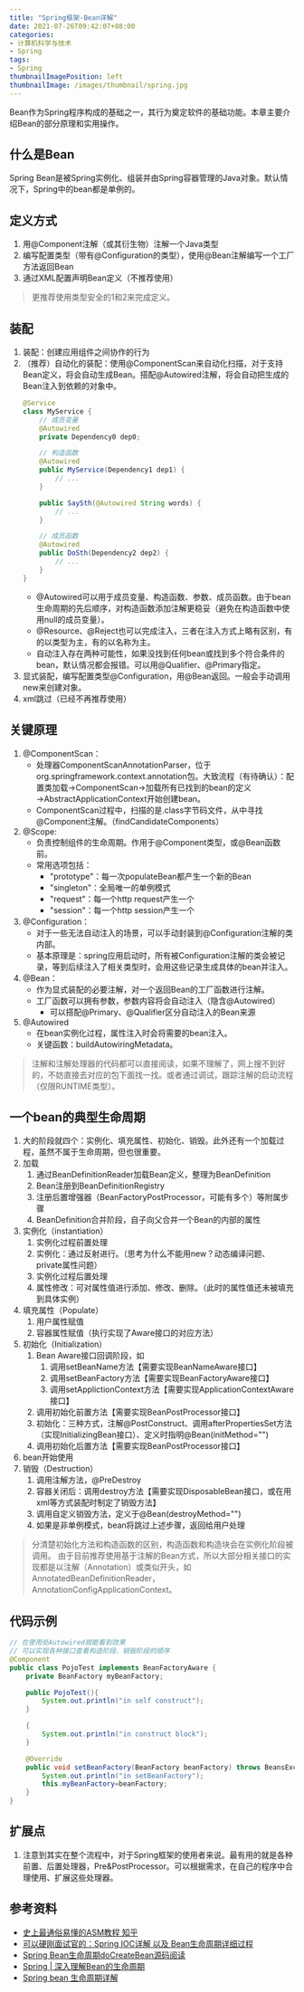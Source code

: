 ```yaml
---
title: "Spring框架-Bean详解"
date: 2021-07-26T09:42:07+08:00
categories:
- 计算机科学与技术
- Spring
tags:
- Spring
thumbnailImagePosition: left
thumbnailImage: /images/thumbnail/spring.jpg
---
```

Bean作为Spring程序构成的基础之一，其行为奠定软件的基础功能。本章主要介绍Bean的部分原理和实用操作。
<!--more-->
## 什么是Bean
Spring Bean是被Spring实例化、组装并由Spring容器管理的Java对象。默认情况下，Spring中的bean都是单例的。
## 定义方式
1. 用@Component注解（或其衍生物）注解一个Java类型
2. 编写配置类型（带有@Configuration的类型），使用@Bean注解编写一个工厂方法返回Bean
3. 通过XML配置声明Bean定义（不推荐使用）
> 更推荐使用类型安全的1和2来完成定义。
## 装配
1. 装配：创建应用组件之间协作的行为
1. （推荐）自动化的装配：使用@ComponentScan来自动化扫描，对于支持Bean定义，将会自动生成Bean。搭配@Autowired注解，将会自动把生成的Bean注入到依赖的对象中。
    ```java
    @Service
    class MyService {
        // 成员变量
        @Autowired
        private Dependency0 dep0;

        // 构造函数
        @Autowired
        public MyService(Dependency1 dep1) {
            // ...
        }

        public SaySth(@Autowired String words) {
            // ...
        }

        // 成员函数
        @Autowired
        public DoSth(Dependency2 dep2) {
            // ...
        }
    }
    ```
    - @Autowired可以用于成员变量、构造函数、参数、成员函数。由于bean生命周期的先后顺序，对构造函数添加注解更稳妥（避免在构造函数中使用null的成员变量）。
    - @Resource、@Reject也可以完成注入，三者在注入方式上略有区别，有的以类型为主，有的以名称为主。
    - 自动注入存在两种可能性，如果没找到任何bean或找到多个符合条件的bean，默认情况都会报错。可以用@Qualifier、@Primary指定。
1. 显式装配，编写配置类型@Configuration，用@Bean返回。一般会手动调用new来创建对象。
1. xml跳过（已经不再推荐使用）
## 关键原理
1. @ComponentScan：
    - 处理器ComponentScanAnnotationParser，位于org.springframework.context.annotation包。大致流程（有待确认）：配置类加载→ComponentScan→加载所有已找到的bean的定义→AbstractApplicationContext开始创建bean。
    - ComponentScan过程中，扫描的是.class字节码文件，从中寻找@Component注解。（findCandidateComponents）
1. @Scope:
    - 负责控制组件的生命周期。作用于@Component类型，或@Bean函数前。
    - 常用选项包括：
        - "prototype"：每一次populateBean都产生一个新的Bean
        - "singleton"：全局唯一的单例模式
        - "request"：每一个http request产生一个
        - "session"：每一个http session产生一个
1. @Configuration：
    - 对于一些无法自动注入的场景，可以手动封装到@Configuration注解的类内部。
    - 基本原理是：spring应用启动时，所有被Configuration注解的类会被记录，等到后续注入了相关类型时，会用这些记录生成具体的bean并注入。
1. @Bean：
    - 作为显式装配的必要注解，对一个返回Bean的工厂函数进行注解。
    - 工厂函数可以拥有参数，参数内容将会自动注入（隐含@Autowired）
        - 可以搭配@Primary、@Qualifier区分自动注入的Bean来源
1. @Autowired
    - 在bean实例化过程，属性注入时会将需要的bean注入。
    - 关键函数：buildAutowiringMetadata。
> 注解和注解处理器的代码都可以直接阅读，如果不理解了，网上搜不到好的，不妨直接去对应的包下面找一找。或者通过调试，跟踪注解的启动流程（仅限RUNTIME类型）。
## 一个bean的典型生命周期
1. 大的阶段就四个：实例化、填充属性、初始化、销毁。此外还有一个加载过程，虽然不属于生命周期，但也很重要。
1. 加载
    1. 通过BeanDefinitionReader加载Bean定义，整理为BeanDefinition
    1. Bean注册到BeanDefinitionRegistry
    1. 注册后置增强器（BeanFactoryPostProcessor，可能有多个）等附属步骤
    1. BeanDefinition合并阶段，自子向父合并一个Bean的内部的属性
1. 实例化（instantiation）
    1. 实例化过程前置处理
    1. 实例化：通过反射进行。（思考为什么不能用new？动态编译问题、private属性问题）
    1. 实例化过程后置处理
    1. 属性修改：可对属性值进行添加、修改、删除。（此时的属性值还未被填充到具体实例）
1. 填充属性（Populate）
    1. 用户属性赋值
    1. 容器属性赋值（执行实现了Aware接口的对应方法）
1. 初始化（Initialization）
    1. Bean Aware接口回调阶段，如
        1. 调用setBeanName方法【需要实现BeanNameAware接口】
        1. 调用setBeanFactory方法【需要实现BeanFactoryAware接口】
        1. 调用setApplictionContext方法【需要实现ApplicationContextAware接口】
    1. 调用初始化前置方法【需要实现BeanPostProcessor接口】
    1. 初始化：三种方式，注解@PostConstruct、调用afterPropertiesSet方法（实现InitializingBean接口）、定义时指明@Bean(initMethod="")
    1. 调用初始化后置方法【需要实现BeanPostProcessor接口】
1. bean开始使用
1. 销毁（Destruction）
    1. 调用注解方法，@PreDestroy
    1. 容器关闭后：调用destroy方法【需要实现DisposableBean接口，或在用xml等方式装配时制定了销毁方法】
    1. 调用自定义销毁方法，定义于@Bean(destroyMethod="")
    1. 如果是非单例模式，bean将跳过上述步骤，返回给用户处理
> 分清楚初始化方法和构造函数的区别，构造函数和构造块会在实例化阶段被调用。
> 由于目前推荐使用基于注解的Bean方式，所以大部分相关接口的实现都是以注解（Annotation）或类似开头，如AnnotatedBeanDefinitionReader，AnnotationConfigApplicationContext。
## 代码示例
```Java
// 在使用处Autowired就能看到效果
// 可以实现各种接口查看构造阶段、销毁阶段的顺序
@Component
public class PojoTest implements BeanFactoryAware {
    private BeanFactory myBeanFactory;

    public PojoTest(){
        System.out.println("in self construct");
    }

    {
        System.out.println("in construct block");
    }

    @Override
    public void setBeanFactory(BeanFactory beanFactory) throws BeansException {
        System.out.println("in setBeanFactory");
        this.myBeanFactory=beanFactory;
    }
}
```

## 扩展点
1. 注意到其实在整个流程中，对于Spring框架的使用者来说。最有用的就是各种前置、后置处理器，Pre&PostProcessor。可以根据需求，在自己的程序中合理使用、扩展这些处理器。

## 参考资料
- [史上最通俗易懂的ASM教程 知乎](https://zhuanlan.zhihu.com/p/94498015?utm_source=wechat_timeline)
- [可以硬刚面试官的：Spring IOC详解 以及 Bean生命周期详细过程](https://baijiahao.baidu.com/s?id=1700981758220165177&wfr=spider&for=pc)
- [Spring Bean生命周期doCreateBean源码阅读](https://blog.csdn.net/weixin_42955916/article/details/117824749?spm=1001.2101.3001.6661.1&utm_medium=distribute.pc_relevant_t0.none-task-blog-2%7Edefault%7ECTRLIST%7Edefault-1-117824749-blog-109271899.pc_relevant_default&depth_1-utm_source=distribute.pc_relevant_t0.none-task-blog-2%7Edefault%7ECTRLIST%7Edefault-1-117824749-blog-109271899.pc_relevant_default&utm_relevant_index=1)
- [Spring | 深入理解Bean的生命周期](https://blog.csdn.net/weixin_42886699/article/details/122693816)
- [Spring bean 生命周期详解](https://blog.csdn.net/weixin_44145478/article/details/120217272)